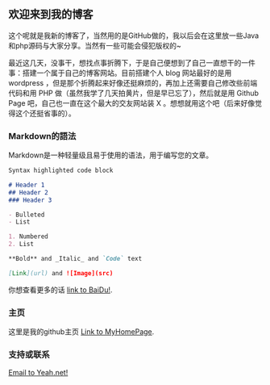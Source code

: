 ## 欢迎来到我的博客

这个呢就是我新的博客了，当然用的是GitHub做的，我以后会在这里放一些Java和php源码与大家分享。当然有一些可能会侵犯版权的~

最近这几天，没事干，想找点事折腾下，于是自己便想到了自己一直想干的一件事：搭建一个属于自己的博客网站。目前搭建个人 blog 网站最好的是用 wordpress ，但是那个折腾起来好像还挺麻烦的，再加上还需要自己修改些前端代码和用 PHP 做（虽然我学了几天拍黄片，但是早已忘了），然后就是用 Github Page 吧，自己也一直在这个最大的交友网站装 X 。想想就用这个吧（后来好像觉得这个还挺省事的）。

### Markdown的語法

Markdown是一种轻量级且易于使用的语法，用于编写您的文章。

```markdown
Syntax highlighted code block

# Header 1
## Header 2
### Header 3

- Bulleted
- List

1. Numbered
2. List

**Bold** and _Italic_ and `Code` text

[Link](url) and ![Image](src)
```

你想查看更多的话 [link to BaiDu!](http://baidu.com).

### 主页
这里是我的github主页
[Link to MyHomePage](https://github.com/extrant).


### 支持或联系

[Email to Yeah.net!](http://yeah.net)
